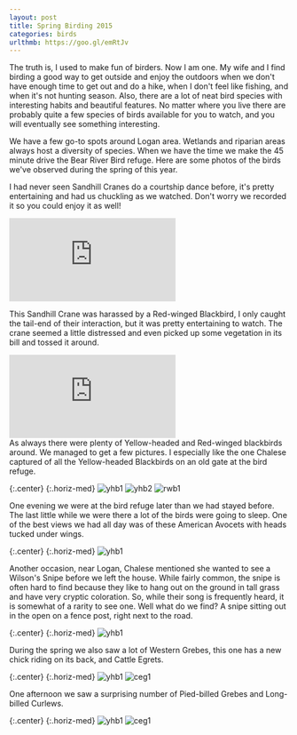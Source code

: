 ```yaml
---
layout: post
title: Spring Birding 2015
categories: birds
urlthmb: https://goo.gl/emRtJv
---
```

The truth is, I used to make fun of birders. Now I am one. My wife and I find birding a good way to get outside and enjoy the outdoors when we don't have enough time to get out and do a hike, when I don't feel like fishing, and when it's not hunting season. Also, there are a lot of neat bird species with interesting habits and beautiful features. No matter where you live there are probably quite a few species of birds available for you to watch, and you will eventually see something interesting. 

We have a few go-to spots around Logan area. Wetlands and riparian areas always host a diversity of species. When we have the time we make the 45 minute drive the Bear River Bird refuge. Here are some photos of the birds we've observed during the spring of this year. 

I had never seen Sandhill Cranes do a courtship dance before, it's pretty entertaining and had us chuckling as we watched. Don't worry we recorded it so you could enjoy it as well!

<div class="blog-video">
	<iframe src="https://www.youtube.com/embed/7pgakHMfCyU" frameborder="0" allowfullscreen></iframe>
</div>

This Sandhill Crane was harassed by a Red-winged Blackbird, I only caught the tail-end of their interaction, but it was pretty entertaining to watch. The crane seemed a little distressed and even picked up some vegetation in its bill and tossed it around. 

<div class="blog-video">
	<iframe src="https://www.youtube.com/embed/rNQzfQb5PZk" frameborder="0" allowfullscreen></iframe>
</div>
As always there were plenty of Yellow-headed and Red-winged blackbirds around. We managed to get a few pictures. I especially like the one Chalese captured of all the Yellow-headed Blackbirds on an old gate at the bird refuge.

{:.center}
{:.horiz-med}
![yhb1](https://lh3.googleusercontent.com/Og9a9tUnOvtNhXb6Dvb9V-TYZvofFAXNtGULeL-bfhI=w799-h599-no)
![yhb2](https://lh3.googleusercontent.com/NXePouG-rRqP6Vm7sBksqgTKPKFg6dNKb66e8071PPo=w799-h599-no)
![rwb1](https://lh3.googleusercontent.com/Gtlt76jJKR5bTc4xhyMI5JFWqcIuJDFlfLbn1VexBgUfUN1X5E3fLWiNXKJgVLEmkE-bY3faDdPW_B-NjFpULXe2Cvnt84O2a-rwuipSCeUD5EC5JqYuQCjpZc6Av-mbItk7D-spkMIWD84RDX7fzbwWSZPvkS1jBJGexqBmTv_Ykp9y6_AihE-KZF1YT-skdWVJAZxYyUIGBZ3IOj0Vn9keauqXRIz1v-Q3T0Bn3XKlf72HC8BMQr51KK_B-IzR9ybt2eaysV8iZ0O1Bf0Qz2snpJ6gtxgoereCAMZCHVENPuOx4tUStyBUfy3gyZCuKCIBJHNOWhx6d0-NrZpeQ-VvE8k7WHk2P4oj5BLnvfbAGEi_Q1imIP8psH1onUwvGdg8YDWYP9FsbaMxsB455KbMyHGB31Rj_apEFfOdjYtAKub89r03TeQjkfACpf8gyKTzlh7p7aP7EnDdHfe8kFyoRoSzWVmmu5KGR4n8cbdPHacV2x5Y7YA-tSNMbI4-vcm1J4ZXEOQBfCfCbroOypqfZWY2xY4gatje0Ohsny2sCnVpUsdeclCBmVZWS_dLwEOd=w1260-h945-no)

One evening we were at the bird refuge later than we had stayed before. The last little while we were there a lot of the birds were going to sleep. One of the best views we had all day was of these American Avocets with heads tucked under wings. 

{:.center}
{:.horiz-med}
![yhb1](https://lh3.googleusercontent.com/Je54GaWG8Nk2yR1qui5i1EuwoSyRV4ABoqjTCPe3XnU=w799-h599-no)

Another occasion, near Logan, Chalese mentioned she wanted to see a Wilson's Snipe before we left the house. While fairly common, the snipe is often hard to find because they like to hang out on the ground in tall grass and have very cryptic coloration. So, while their song is frequently heard, it is somewhat of a rarity to see one. Well what do we find? A snipe sitting out in the open on a fence post, right next to the road.

{:.center}
{:.horiz-med}
![yhb1](https://lh3.googleusercontent.com/kgH1l17QUbzh4Rn2pYolPvhJIYrBI32lSTR2Z3M6Ahk=w799-h599-no)

During the spring we also saw a lot of Western Grebes, this one has a new chick riding on its back, and Cattle Egrets. 

{:.center}
{:.horiz-med}
![yhb1](https://lh3.googleusercontent.com/EjknWZPjAYZ9eCDRVrkKyXAXPp0FnEm0P6FBBe8qh_o=w799-h599-no)
![ceg1](https://lh3.googleusercontent.com/fmyevJD6KkNGPKSAXF_bARMlhfCIsYASrJ4kfrJMLZA=w799-h599-no)

One afternoon we saw a surprising number of Pied-billed Grebes and Long-billed Curlews.

{:.center}
{:.horiz-med}
![yhb1](https://lh3.googleusercontent.com/GKFkU-KL3-OtTpp2prV358_ZQJAaik4n6iVBWK_PTJg=w799-h599-no)
![ceg1](https://lh3.googleusercontent.com/ul0oli9KtuL_kWgCse9pzpI_wjjPEWctUJRQ4j5bZEk=w799-h599-no)